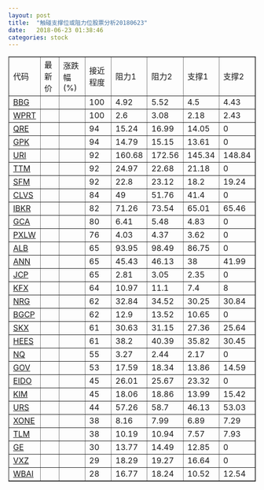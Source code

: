 ```yaml
---
layout: post
title:  "触碰支撑位或阻力位股票分析20180623"
date:   2018-06-23 01:38:46
categories: stock
---
```

<script type="text/javascript">
var stockList = []
stockList.push('gb_bbg');
stockList.push('gb_wprt');
stockList.push('gb_qre');
stockList.push('gb_gpk');
stockList.push('gb_uri');
stockList.push('gb_ttm');
stockList.push('gb_sfm');
stockList.push('gb_clvs');
stockList.push('gb_ibkr');
stockList.push('gb_gca');
stockList.push('gb_pxlw');
stockList.push('gb_alb');
stockList.push('gb_ann');
stockList.push('gb_jcp');
stockList.push('gb_kfx');
stockList.push('gb_nrg');
stockList.push('gb_bgcp');
stockList.push('gb_skx');
stockList.push('gb_hees');
stockList.push('gb_nq');
stockList.push('gb_gov');
stockList.push('gb_eido');
stockList.push('gb_kim');
stockList.push('gb_urs');
stockList.push('gb_xone');
stockList.push('gb_tlm');
stockList.push('gb_ge');
stockList.push('gb_vxz');
stockList.push('gb_wbai');
</script>
<table border="1">
 <tr>
 <td>代码</td>
 <td>最新价</td>
 <td>涨跌幅(%)</td>
 <td>接近程度</td>
 <td>阻力1</td>
 <td>阻力2</td>
 <td>支撑1</td>
 <td>支撑2</td>
</tr>
  <tr id="bbg" class="red">
  <td><a href="http://stock.finance.sina.com.cn/usstock/quotes/BBG.html" target="_blank">BBG</a></td><td></td><td></td><td>100</td><td>4.92</td><td>5.52</td><td>4.5</td><td>4.43</td></tr>
  <tr id="wprt" class="red">
  <td><a href="http://stock.finance.sina.com.cn/usstock/quotes/WPRT.html" target="_blank">WPRT</a></td><td></td><td></td><td>100</td><td>2.6</td><td>3.08</td><td>2.18</td><td>2.43</td></tr>
  <tr id="qre" class="red">
  <td><a href="http://stock.finance.sina.com.cn/usstock/quotes/QRE.html" target="_blank">QRE</a></td><td></td><td></td><td>94</td><td>15.24</td><td>16.99</td><td>14.05</td><td>0</td></tr>
  <tr id="gpk" class="red">
  <td><a href="http://stock.finance.sina.com.cn/usstock/quotes/GPK.html" target="_blank">GPK</a></td><td></td><td></td><td>94</td><td>14.79</td><td>15.15</td><td>13.61</td><td>0</td></tr>
  <tr id="uri" class="red">
  <td><a href="http://stock.finance.sina.com.cn/usstock/quotes/URI.html" target="_blank">URI</a></td><td></td><td></td><td>92</td><td>160.68</td><td>172.56</td><td>145.34</td><td>148.84</td></tr>
  <tr id="ttm" class="red">
  <td><a href="http://stock.finance.sina.com.cn/usstock/quotes/TTM.html" target="_blank">TTM</a></td><td></td><td></td><td>92</td><td>24.97</td><td>22.68</td><td>21.18</td><td>0</td></tr>
  <tr id="sfm" class="red">
  <td><a href="http://stock.finance.sina.com.cn/usstock/quotes/SFM.html" target="_blank">SFM</a></td><td></td><td></td><td>92</td><td>22.8</td><td>23.12</td><td>18.2</td><td>19.24</td></tr>
  <tr id="clvs" class="red">
  <td><a href="http://stock.finance.sina.com.cn/usstock/quotes/CLVS.html" target="_blank">CLVS</a></td><td></td><td></td><td>84</td><td>49</td><td>51.76</td><td>41.4</td><td>0</td></tr>
  <tr id="ibkr" class="green">
  <td><a href="http://stock.finance.sina.com.cn/usstock/quotes/IBKR.html" target="_blank">IBKR</a></td><td></td><td></td><td>82</td><td>71.26</td><td>73.54</td><td>65.01</td><td>65.46</td></tr>
  <tr id="gca" class="green">
  <td><a href="http://stock.finance.sina.com.cn/usstock/quotes/GCA.html" target="_blank">GCA</a></td><td></td><td></td><td>80</td><td>6.41</td><td>5.48</td><td>4.83</td><td>0</td></tr>
  <tr id="pxlw" class="red">
  <td><a href="http://stock.finance.sina.com.cn/usstock/quotes/PXLW.html" target="_blank">PXLW</a></td><td></td><td></td><td>76</td><td>4.03</td><td>4.37</td><td>3.62</td><td>0</td></tr>
  <tr id="alb" class="red">
  <td><a href="http://stock.finance.sina.com.cn/usstock/quotes/ALB.html" target="_blank">ALB</a></td><td></td><td></td><td>65</td><td>93.95</td><td>98.49</td><td>86.75</td><td>0</td></tr>
  <tr id="ann" class="red">
  <td><a href="http://stock.finance.sina.com.cn/usstock/quotes/ANN.html" target="_blank">ANN</a></td><td></td><td></td><td>65</td><td>45.43</td><td>46.13</td><td>38</td><td>41.99</td></tr>
  <tr id="jcp" class="red">
  <td><a href="http://stock.finance.sina.com.cn/usstock/quotes/JCP.html" target="_blank">JCP</a></td><td></td><td></td><td>65</td><td>2.81</td><td>3.05</td><td>2.35</td><td>0</td></tr>
  <tr id="kfx" class="green">
  <td><a href="http://stock.finance.sina.com.cn/usstock/quotes/KFX.html" target="_blank">KFX</a></td><td></td><td></td><td>64</td><td>10.97</td><td>11.1</td><td>7.4</td><td>8</td></tr>
  <tr id="nrg" class="green">
  <td><a href="http://stock.finance.sina.com.cn/usstock/quotes/NRG.html" target="_blank">NRG</a></td><td></td><td></td><td>62</td><td>32.84</td><td>34.52</td><td>30.25</td><td>30.84</td></tr>
  <tr id="bgcp" class="red">
  <td><a href="http://stock.finance.sina.com.cn/usstock/quotes/BGCP.html" target="_blank">BGCP</a></td><td></td><td></td><td>62</td><td>12.9</td><td>13.52</td><td>10.65</td><td>0</td></tr>
  <tr id="skx" class="red">
  <td><a href="http://stock.finance.sina.com.cn/usstock/quotes/SKX.html" target="_blank">SKX</a></td><td></td><td></td><td>61</td><td>30.63</td><td>31.15</td><td>27.36</td><td>25.64</td></tr>
  <tr id="hees" class="red">
  <td><a href="http://stock.finance.sina.com.cn/usstock/quotes/HEES.html" target="_blank">HEES</a></td><td></td><td></td><td>61</td><td>38.2</td><td>40.39</td><td>35.82</td><td>30.45</td></tr>
  <tr id="nq" class="green">
  <td><a href="http://stock.finance.sina.com.cn/usstock/quotes/NQ.html" target="_blank">NQ</a></td><td></td><td></td><td>55</td><td>3.27</td><td>2.44</td><td>2.17</td><td>0</td></tr>
  <tr id="gov" class="green">
  <td><a href="http://stock.finance.sina.com.cn/usstock/quotes/GOV.html" target="_blank">GOV</a></td><td></td><td></td><td>53</td><td>17.59</td><td>18.34</td><td>13.86</td><td>14.59</td></tr>
  <tr id="eido" class="green">
  <td><a href="http://stock.finance.sina.com.cn/usstock/quotes/EIDO.html" target="_blank">EIDO</a></td><td></td><td></td><td>45</td><td>26.01</td><td>25.67</td><td>23.32</td><td>0</td></tr>
  <tr id="kim" class="red">
  <td><a href="http://stock.finance.sina.com.cn/usstock/quotes/KIM.html" target="_blank">KIM</a></td><td></td><td></td><td>45</td><td>18.06</td><td>18.86</td><td>13.99</td><td>15.42</td></tr>
  <tr id="urs" class="green">
  <td><a href="http://stock.finance.sina.com.cn/usstock/quotes/URS.html" target="_blank">URS</a></td><td></td><td></td><td>44</td><td>57.26</td><td>58.7</td><td>46.13</td><td>53.03</td></tr>
  <tr id="xone" class="red">
  <td><a href="http://stock.finance.sina.com.cn/usstock/quotes/XONE.html" target="_blank">XONE</a></td><td></td><td></td><td>38</td><td>8.16</td><td>7.99</td><td>6.89</td><td>7.29</td></tr>
  <tr id="tlm" class="green">
  <td><a href="http://stock.finance.sina.com.cn/usstock/quotes/TLM.html" target="_blank">TLM</a></td><td></td><td></td><td>38</td><td>10.19</td><td>10.94</td><td>7.57</td><td>7.93</td></tr>
  <tr id="ge" class="green">
  <td><a href="http://stock.finance.sina.com.cn/usstock/quotes/GE.html" target="_blank">GE</a></td><td></td><td></td><td>30</td><td>13.77</td><td>14.49</td><td>12.85</td><td>0</td></tr>
  <tr id="vxz" class="red">
  <td><a href="http://stock.finance.sina.com.cn/usstock/quotes/VXZ.html" target="_blank">VXZ</a></td><td></td><td></td><td>29</td><td>18.29</td><td>19.27</td><td>16.64</td><td>0</td></tr>
  <tr id="wbai" class="red">
  <td><a href="http://stock.finance.sina.com.cn/usstock/quotes/WBAI.html" target="_blank">WBAI</a></td><td></td><td></td><td>28</td><td>16.77</td><td>18.24</td><td>10.52</td><td>12.54</td></tr>
</table>
